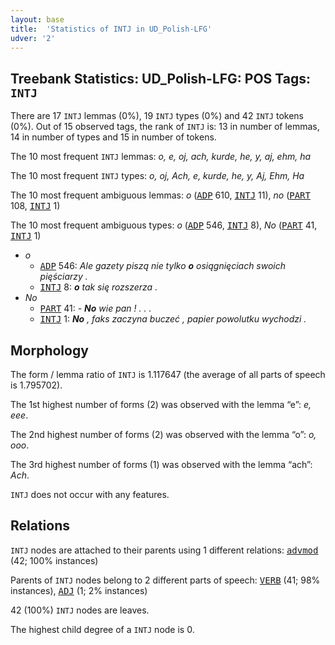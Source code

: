 ```yaml
---
layout: base
title:  'Statistics of INTJ in UD_Polish-LFG'
udver: '2'
---
```


## Treebank Statistics: UD_Polish-LFG: POS Tags: `INTJ`

There are 17 `INTJ` lemmas (0%), 19 `INTJ` types (0%) and 42 `INTJ` tokens (0%).
Out of 15 observed tags, the rank of `INTJ` is: 13 in number of lemmas, 14 in number of types and 15 in number of tokens.

The 10 most frequent `INTJ` lemmas: <em>o, e, oj, ach, kurde, he, y, aj, ehm, ha</em>

The 10 most frequent `INTJ` types:  <em>o, oj, Ach, e, kurde, he, y, Aj, Ehm, Ha</em>

The 10 most frequent ambiguous lemmas: <em>o</em> (<tt><a href="pl_lfg-pos-ADP.html">ADP</a></tt> 610, <tt><a href="pl_lfg-pos-INTJ.html">INTJ</a></tt> 11), <em>no</em> (<tt><a href="pl_lfg-pos-PART.html">PART</a></tt> 108, <tt><a href="pl_lfg-pos-INTJ.html">INTJ</a></tt> 1)

The 10 most frequent ambiguous types:  <em>o</em> (<tt><a href="pl_lfg-pos-ADP.html">ADP</a></tt> 546, <tt><a href="pl_lfg-pos-INTJ.html">INTJ</a></tt> 8), <em>No</em> (<tt><a href="pl_lfg-pos-PART.html">PART</a></tt> 41, <tt><a href="pl_lfg-pos-INTJ.html">INTJ</a></tt> 1)


* <em>o</em>
  * <tt><a href="pl_lfg-pos-ADP.html">ADP</a></tt> 546: <em>Ale gazety piszą nie tylko <b>o</b> osiągnięciach swoich pięściarzy .</em>
  * <tt><a href="pl_lfg-pos-INTJ.html">INTJ</a></tt> 8: <em><b>o</b> tak się rozszerza .</em>
* <em>No</em>
  * <tt><a href="pl_lfg-pos-PART.html">PART</a></tt> 41: <em>- <b>No</b> wie pan ! . . .</em>
  * <tt><a href="pl_lfg-pos-INTJ.html">INTJ</a></tt> 1: <em><b>No</b> , faks zaczyna buczeć , papier powolutku wychodzi .</em>

## Morphology

The form / lemma ratio of `INTJ` is 1.117647 (the average of all parts of speech is 1.795702).

The 1st highest number of forms (2) was observed with the lemma “e”: <em>e, eee</em>.

The 2nd highest number of forms (2) was observed with the lemma “o”: <em>o, ooo</em>.

The 3rd highest number of forms (1) was observed with the lemma “ach”: <em>Ach</em>.

`INTJ` does not occur with any features.


## Relations

`INTJ` nodes are attached to their parents using 1 different relations: <tt><a href="pl_lfg-dep-advmod.html">advmod</a></tt> (42; 100% instances)

Parents of `INTJ` nodes belong to 2 different parts of speech: <tt><a href="pl_lfg-pos-VERB.html">VERB</a></tt> (41; 98% instances), <tt><a href="pl_lfg-pos-ADJ.html">ADJ</a></tt> (1; 2% instances)

42 (100%) `INTJ` nodes are leaves.

The highest child degree of a `INTJ` node is 0.

